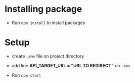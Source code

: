 # Installing package

- Run `npm install` to install packages

# Setup

- create `.env` file on project directory

- add line **API_TARGET_URL = "URL TO REDIRECT"** on `.env`

- Run `npm start`
